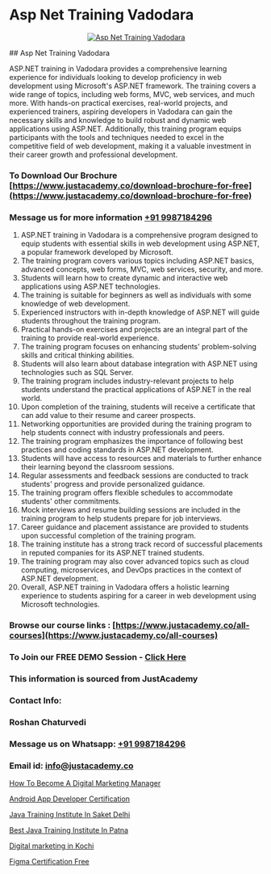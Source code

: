 # Asp Net Training Vadodara

<p align="center">
  <a href="https://justacademy.co/course-detail/asp-net-training">
    <img src="https://justacademy.co/storage2/course_image/1708336878_course_image.png" alt="Asp Net Training Vadodara">
  </a>
</p>
## Asp Net Training Vadodara

ASP.NET training in Vadodara provides a comprehensive learning experience for individuals looking to develop proficiency in web development using Microsoft's ASP.NET framework. The training covers a wide range of topics, including web forms, MVC, web services, and much more. With hands-on practical exercises, real-world projects, and experienced trainers, aspiring developers in Vadodara can gain the necessary skills and knowledge to build robust and dynamic web applications using ASP.NET. Additionally, this training program equips participants with the tools and techniques needed to excel in the competitive field of web development, making it a valuable investment in their career growth and professional development.
### To Download Our Brochure [https://www.justacademy.co/download-brochure-for-free](https://www.justacademy.co/download-brochure-for-free)
### Message us for more information [+91 9987184296](https://api.whatsapp.com/send?phone=919987184296)
1) ASP.NET training in Vadodara is a comprehensive program designed to equip students with essential skills in web development using ASP.NET, a popular framework developed by Microsoft.
2) The training program covers various topics including ASP.NET basics, advanced concepts, web forms, MVC, web services, security, and more.
3) Students will learn how to create dynamic and interactive web applications using ASP.NET technologies.
4) The training is suitable for beginners as well as individuals with some knowledge of web development.
5) Experienced instructors with in-depth knowledge of ASP.NET will guide students throughout the training program.
6) Practical hands-on exercises and projects are an integral part of the training to provide real-world experience.
7) The training program focuses on enhancing students' problem-solving skills and critical thinking abilities.
8) Students will also learn about database integration with ASP.NET using technologies such as SQL Server.
9) The training program includes industry-relevant projects to help students understand the practical applications of ASP.NET in the real world.
10) Upon completion of the training, students will receive a certificate that can add value to their resume and career prospects.
11) Networking opportunities are provided during the training program to help students connect with industry professionals and peers.
12) The training program emphasizes the importance of following best practices and coding standards in ASP.NET development.
13) Students will have access to resources and materials to further enhance their learning beyond the classroom sessions.
14) Regular assessments and feedback sessions are conducted to track students' progress and provide personalized guidance.
15) The training program offers flexible schedules to accommodate students' other commitments.
16) Mock interviews and resume building sessions are included in the training program to help students prepare for job interviews.
17) Career guidance and placement assistance are provided to students upon successful completion of the training program.
18) The training institute has a strong track record of successful placements in reputed companies for its ASP.NET trained students.
19) The training program may also cover advanced topics such as cloud computing, microservices, and DevOps practices in the context of ASP.NET development.
20) Overall, ASP.NET training in Vadodara offers a holistic learning experience to students aspiring for a career in web development using Microsoft technologies.

### Browse our course links : [https://www.justacademy.co/all-courses](https://www.justacademy.co/all-courses) 
### To Join our FREE DEMO Session - [Click Here](https://www.justacademy.co/register-for-course-demo)


### This information is sourced from JustAcademy
### Contact Info:
### Roshan Chaturvedi
### Message us on Whatsapp: [+91 9987184296](https://api.whatsapp.com/send?phone=919987184296)
### Email id: [info@justacademy.co](mailto:info@justacademy.co)
                
[How To Become A Digital Marketing Manager](https://www.linkedin.com/pulse/how-become-digital-marketing-manager-justacademy-leicester-xq28e?trackingId=oqJR1%2BTkwGk7wA6nGlFNFg%3D%3D&lipi=urn%3Ali%3Apage%3Ad_flagship3_company_admin%3B1N%2B9%2FJq5QI2e255siM24eQ%3D%3D)

[Android App Developer Certification](https://www.linkedin.com/pulse/android-app-developer-certification-justacademy-q3izf/)

[Java Training Institute In Saket Delhi](https://medium.com/@mistersumit961/java-training-institute-in-saket-delhi-d3b670b10ad2)

[Best Java Training Institute In Patna](https://medium.com/@namusn/best-java-training-institute-in-patna-defbb04d09e2)

[Digital marketing in Kochi](https://justacademyin.github.io/justacademy/digital-marketing-in-kochi)

[Figma Certification Free](https://justacademyin.github.io/justacademy/figma-certification-free)

